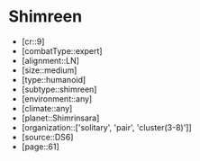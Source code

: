 
# Shimreen

- [cr::9]
- [combatType::expert]
- [alignment::LN]
- [size::medium]
- [type::humanoid]
- [subtype::shimreen]
- [environment::any]
- [climate::any]
- [planet::Shimrinsara]
- [organization::['solitary', 'pair', 'cluster(3-8)']]
- [source::DS6]
- [page::61]
